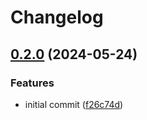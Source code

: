 # Changelog

## [0.2.0](https://github.com/uncenter/release-please-experiments/compare/v0.1.0...v0.2.0) (2024-05-24)


### Features

* initial commit ([f26c74d](https://github.com/uncenter/release-please-experiments/commit/f26c74d33d7b8fe423ca3a4274e703678d734235))
